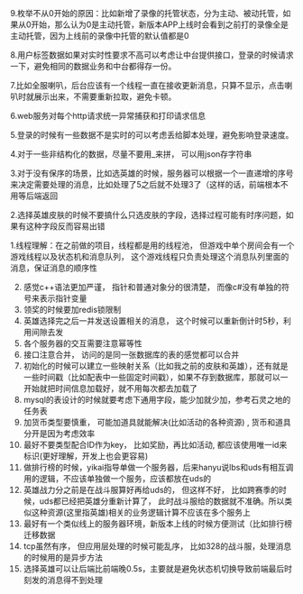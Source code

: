 9.枚举不从0开始的原因：比如新增了录像的托管状态，分为主动、被动托管，如果从0开始，那么认为0是主动托管，新版本APP上线时会看到之前打的录像全是主动托管，因为上线前的录像中托管的默认值都是0

8.用户标签数据如果对实时性要求不高可以考虑让中台提供接口，登录的时候请求一下，避免相同的数据业务和中台都得存一份。

7.比如全服喇叭，后台应该有一个线程一直在接收更新消息，只算不显示，点击喇叭时就展示出来，不需要重新拉取，避免卡顿。

6.web服务对每个http请求统一异常捕获和打印请求信息

5.登录的时候有一些数据不是实时的可以考虑丢给脚本处理，避免影响登录速度。

4.对于一些非结构化的数据，尽量不要用_来拼， 可以用json存字符串

3.对于没有保序的场景，比如选英雄的时候，服务器可以根据一个一直递增的序号来决定需要处理的消息，比如处理了5之后就不处理3了（这样的话，前端根本不用等后端返回

2.选择英雄皮肤的时候不要搞什么只选皮肤的字段，选择过程可能有时序问题，如果有这种字段反而容易出错

1.线程理解：在之前做的项目，线程都是用的线程池， 但游戏中单个房间会有一个游戏线程以及状态机和消息队列， 这个游戏线程只负责处理这个消息队列里面的消息，保证消息的顺序性

2. 感觉c++语法更加严谨， 指针和普通对象分的很清楚， 而像c#没有单独的符号来表示指针变量 
3. 领奖的时候要加redis锁限制
4. 英雄选择完之后一并发送设置相关的消息， 这个时候可以重新倒计时5秒，利用间隙去发
5. 各个服务器的交互需要注意幂等性
6. 接口注意合并， 访问的是同一张数据库的表的感觉都可以合并
7. 初始化的时候可以建立一些映射关系（比如我之前的皮肤和英雄），还有就是一些时间戳（比如配表中一些固定时间戳），如果不存到数据库，那就可以一开始就把时间信息加载好，就不用每次都去加载了
8. mysql的表设计的时候就要考虑下通用字段，能少加就少加，参考石灵之地的任务表
9. 加货币类型要慎重， 可能加道具就能解决(比如活动的各种资源) , 货币和道具分开是因为考虑效率
10. 最好不要类型配合ID作为key， 比如奖励，再比如活动,  都应该使用唯一id来标识(更好理解，开发上也会更容易)
11. 做排行榜的时候，yikai指导单做一个服务器，后来hanyu说lbs和uds有相互调用的逻辑，不应该单独做一个服务，应该都放在uds的
12. 英雄战力分之前是在战斗服算好再给uds的， 但这样不好， 比如跨赛季的时候，uds都已经把英雄分重新计算了， 此时战斗服给的数据就不准确。所以类似这种资源(这里指英雄)相关的业务逻辑计算不应该在多个服务上
13. 最好有一个类似线上的服务器环境，新版本上线的时候方便测试（比如排行榜迁移数据
14. tcp虽然有序， 但应用层处理的时候可能乱序， 比如328的战斗服，处理消息的时候用的是异步方法
15. 选择英雄可以让后端比前端晚0.5s，主要就是避免状态机切换导致前端最后时刻发的消息得不到处理
